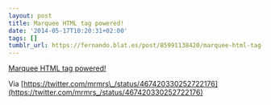 ```yaml
---
layout: post
title: Marquee HTML tag powered!
date: '2014-05-17T10:20:31+02:00'
tags: []
tumblr_url: https://fernando.blat.es/post/85991138420/marquee-html-tag-powered
---
```

[Marquee HTML tag powered!](http://mrmrs.github.io/marquee/)  

Via [https://twitter.com/mrmrs\_/status/467420330252722176](https://twitter.com/mrmrs_/status/467420330252722176)
